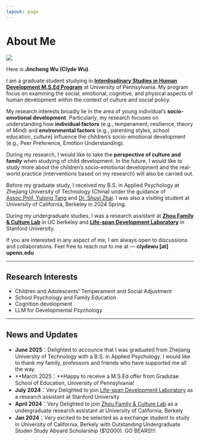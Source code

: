 ```yaml
---
layout: page
---
```


# About Me

<img src="https://clydepsychology.github.io/clyde.jpg" class="floatpic">

Here is **Jincheng Wu (Clyde Wu)**.<br>

I am a graduate student studying in [**Interdisplinary Studies in Human Development M.S.Ed Program**](https://www.gse.upenn.edu/academics/interdisciplinary-studies-human-development-msed) at University of Pennsylvania. My program focus on examining the social, emotional, cognitive, and physical aspects of human development within the context of culture and social policy.

My research interests broadly lie in the area of young individual’s **socio-emotional development**. Particularly, my research focuses on understanding how **individual factors** (e.g., temperament, resilience, theory of Mind)
 and **environmental factors** (e.g., parenting styles, school education, culture) influence the children’s socio-emotional development (e.g., Peer Preference, Emotion Understanding). 

During my research, I would like to take the **perspective of culture and family** when studying of child development. In the future, I would like to study more about the children’s socio-emotional development 
and the real-world practice (interventions based on my research) will also be carried out.

Before my graduate study, I received my B.S. in Applied Psychology at Zhejiang University of Technology (China) under the guidance of [Assoc.Prof. Yulong Tang](https://www.researchgate.net/profile/Yulong-Tang-4) and [Dr. Shuyi Zhai](https://scholar.google.com/citations?hl=zh-CN&user=1U_lN9YAAAAJ). 
I was also a visiting student at University of California, Berkeley in 2024 Spring.

During my undergraduate studies, I was a research assistant at [**Zhou Family & Culture Lab**](https://zhoulab.berkeley.edu/) in UC berkeley and [**Life-span Development Laboratory**](https://lifespan.stanford.edu/)  in Stanford University.

If you are interested in any aspect of me, I am always open to discussions and collaborations. Feel free to reach out to me at — **clydewu [at] upenn.edu**

---

## Research Interests

- Children and Adolescents' Temperament and Social Adjustment
- School Psychology and Family Education
- Cognition development
- LLM for Developmental Psychology

---

## News and Updates

- **June 2025**：Delighted to accounce that I was graduated from Zhejiang University of Technology with a B.S. in Applied Psychology. I would like to thank my family, professors and friends who have supported me all the way.
- **March 2025：**Happy to receive a M.S.Ed offer from Gradutae School of Education, University of Pennsylvania!
- **July 2024**：Very Delighted to join [Life-span Development Laboratory](https://lifespan.stanford.edu/) as a research assistant at Stanford University
- **April 2024**：Very Delighted to join [Zhou Family & Culture Lab](https://zhoulab.berkeley.edu/) as a undergraduate research assistant at University of California, Berkely
- **Jan 2024**：Very excited to be selected as a exchange student to study in University of California, Berkely with Outstanding Undergraduate Studen Study Aboard Scholarship ($12000). GO BEARS!!!


